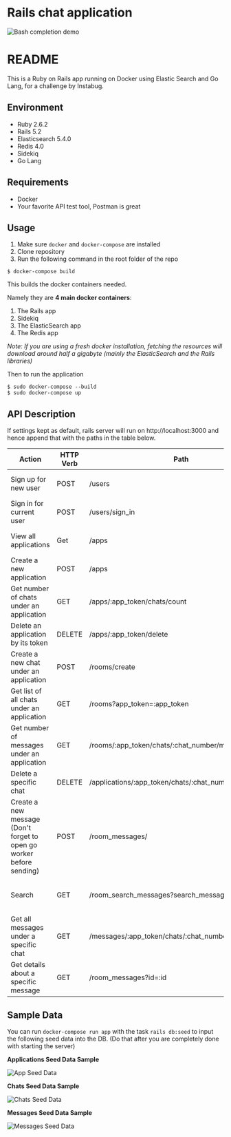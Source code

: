 # Rails chat application

![Bash completion demo](https://iridakos.com/assets/images/posts/rails-chat-tutorial/rails-chat-tutorial.gif)


# README

This is a Ruby on Rails app running on Docker using Elastic Search and Go Lang, for a challenge by Instabug.

## Environment

* Ruby 2.6.2
* Rails 5.2
* Elasticsearch 5.4.0
* Redis 4.0
* Sidekiq
* Go Lang

## Requirements

* Docker
* Your favorite API test tool, Postman is great

## Usage

1. Make sure ```docker``` and ```docker-compose``` are installed
2. Clone repository
3. Run the following command in the root folder of the repo

```
$ docker-compose build
```

This builds the docker containers needed.

Namely they are **4 main docker containers**:

1. The Rails app
2. Sidekiq
3. The ElasticSearch app
4. The Redis app

*Note: If you are using a fresh docker installation, fetching the resources will download around half a gigabyte (mainly the ElasticSearch and the Rails libraries)*

Then to run the application

```
$ sudo docker-compose --build
$ sudo docker-compose up
```
## API Description

If settings kept as default, rails server will run on http://localhost:3000 and hence append that with the paths in the table below.

| Action                                                                   | HTTP Verb | Path                                                                        | Parameters                                                                        | Response                                                |
|--------------------------------------------------------------------------|-----------|-----------------------------------------------------------------------------|-----------------------------------------------------------------------------------|---------------------------------------------------------|
| Sign up for new user                                                     | POST      |  /users                                                                     | :email, :username ,:password                                                      | {:id, :created_at, ::updated_at, :email, :username}     |
| Sign in for current user                                                 | POST      | /users/sign_in                                                              | :email, :password                                                                 | {:id, :created_at, :updated_at, :email, :username}      |
| View all applications                                                    | Get       | /apps                                                                       |  N/A                                                                              | {:app_id, :app_token, :name, :count}                    |
| Create a new application                                                 | POST      | /apps                                                                       | :name                                                                             | {:name, :app_token, :count, :id}                        |
| Get number of chats under an application                                 | GET       | /apps/:app_token/chats/count                                                | :app_token                                                                        | {:chats_count}                                          |
| Delete an application by its token                                       | DELETE    | /apps/:app_token/delete                                                     | :app_token                                                                        | Status message about action completion/fail             |
| Create a new chat under an application                                   | POST      | /rooms/create                                                               | :app_id, :app_token, :name                                                        | {:id, :name, :created_at, :updated_at}                  |
| Get list of all chats under an application                               | GET       | /rooms?app_token=:app_token                                                 | :app_token                                                                        | [{:chat_number, :created_at}]                           |
| Get number of messages under an application                              | GET       | /rooms/:app_token/chats/:chat_number/messages/count                         | :app_token, :chat_number                                                          | {:messages_count}                                       |
| Delete a specific chat                                                   | DELETE    | /applications/:app_token/chats/:chat_number/delete                          | :app_token, :chat_number                                                          | Status message about action completion/fail             |
| Create a new message (Don't forget to open go worker before sending)     | POST      | /room_messages/                                                             | :room_id, :message                                                                | Status if Go worker performing this operation or failed |
| Search                                                                   | GET       | /room_search_messages?search_message=:query                                 | :search_message (from params in postman)                                          | {"results":(:message, :room_id, :user_id)}               |
| Get all messages under a specific chat                                   | GET       | /messages/:app_token/chats/:chat_number/display                             | :app_token, :chat_number                                                          | {:message, :id, :created_at, :updated_at} |
| Get details about a specific message                                     | GET       | /room_messages?id=:id                                                       | :id                                                                               | {:message, :id, :created_at, :updated_at}   |




## Sample Data

You can run ```docker-compose run app``` with the task ```rails db:seed``` to input the following seed data into the DB. (Do that after you are completely done with starting the server)

**Applications Seed Data Sample**

![App Seed Data](./sample_data/app_seed.JPG)

**Chats Seed Data Sample**

![Chats Seed Data](./sample_data/chat_seed.JPG)

**Messages Seed Data Sample**

![Messages Seed Data](./sample_data/message_seed.JPG)


